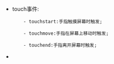 +   touch事件:
    ```
        - touchstart:手指触摸屏幕时触发;

        - touchmove:手指在屏幕上移动时触发;

        - touchend:手指离开屏幕时触发;

    ```
+   


    